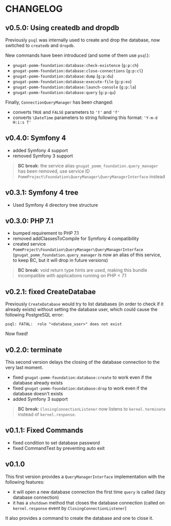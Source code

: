 # CHANGELOG

## v0.5.0: Using createdb and dropdb

Previously `psql` was internally used to create and drop the database,
now switched to `createdb` and `dropdb`.

New commands have been introduced (and some of them use `psql`):

* `gnugat-pomm-foundation:database:check-existence` (`g:p:ch`)
* `gnugat-pomm-foundation:database:close-connections` (`g:p:cl`)
* `gnugat-pomm-foundation:database:dump` (`g:p:du`)
* `gnugat-pomm-foundation:database:execute-file` (`g:p:ex`)
* `gnugat-pomm-foundation:database:launch-console` (`g:p:la`)
* `gnugat-pomm-foundation:database:query` (`g:p:qu`)

Finally, `ConnectionQueryManager` has been changed:

* converts `TRUE` and `FALSE` parameters to `'t'` and `'f'`
* converts `\DateTime` parameters to string following this format: `'Y-m-d H:i:s T'`

## v0.4.0: Symfony 4

* added Symfony 4 support
* removed Symfony 3 support

> **BC break**: the service alias `gnugat_pomm_foundation.query_manager` has been removed,
> use service ID `PommProject\Foundation\QueryManager\QueryManagerInterface` instead

## v0.3.1: Symfony 4 tree

* Used Symfony 4 directory tree structure

## v0.3.0: PHP 7.1

* bumped requirement to PHP 7.1
* removed addClassesToCompile for Symfony 4 compatibility
* created service `PommProject\Foundation\QueryManager\QueryManagerInterface`
  (`gnugat_pomm_foundation.query_manager` is now an alias of this service,
  to keep BC, but it will drop in future versions)

> **BC break**: void return type hints are used, making this bundle incompatible
> with applications running on PHP < 7.1

## v0.2.1: fixed CreateDatabae

Previously `CreateDatabase` would try to list databases (in order to check if it already exists)
without setting the database user, which could cause the following PostgreSQL error:

```
psql: FATAL:  role "<database_user>" does not exist
```

Now fixed!

## v0.2.0: terminate

This second version delays the closing of the database connection to the very last moment.

* fixed `gnugat-pomm-foundation:database:create` to work even if the database already exists
* fixed `gnugat-pomm-foundation:database:drop` to work even if the database doesn't exists
* added Symfony 3 support

> **BC break**: `ClosingConnectionListener` now listens to `kernel.terminate` instead of `kernel.response`.

## v0.1.1: Fixed Commands

* fixed condition to set database password
* fixed CommandTest by preventing auto exit

## v0.1.0

This first version provides a `QueryManagerInterface` implementation with the following features:

* it will open a new database connection the first time `query` is called (lazy database connection)
* it has a `shutdown` method that closes the database connection (called on `kernel.response` event by `ClosingConnectionListener`)

It also provides a command to create the database and one to close it.
